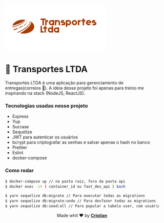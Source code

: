 <h1 style="align: center;">
    <img src="./images/transporteltda.png">
</h1>

# 🚚 Transportes LTDA

Transportes LTDA é uma aplicação para gerenciamento de entregas(correios 👀).
A ideia desse projeto foi apenas para treino me inspirando na stack (NodeJS, ReactJS).

### Tecnologias usadas nesse projeto
* Express
* Yup
* Sucrase
* Sequelize
* JWT para autenticar os usuários
* bcrypt para criptografar as senhas e salvar apenas o hash no banco
* Prettier
* Eslint
* docker-compose


### Como rodar

```bash
$ docker-compose up // na pasta raiz, fora da pasta api
$ docker exec -it ( container_id ou fast_dev_api ) bash
```

```bash
$ yarn sequelize db:migrate // Para executar todas as migrations
$ yarn sequelize db:migrate:undo // Para desfazer todas as migrations
$ yarn sequelize db:seed:all // Para popular a tabela user, com usuário admin e começar a fazer request
```






<p align="center">Made whit ❤️ by <strong><a href="http://linkedin.com/in/cristian-silva-dev" target="blank" >Cristian</></p></strong>
